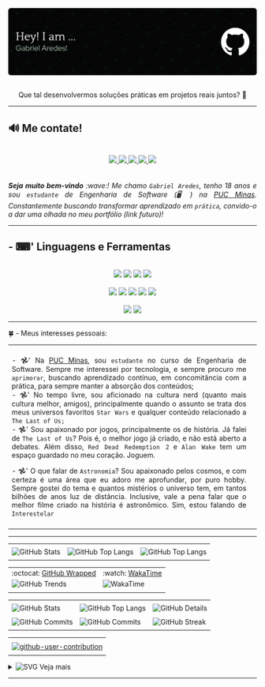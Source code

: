 

<div> <img align="center" alt="Header" src="img/githeader.png"/> </div> 

<br>
<div align="center">
  <p>Que tal desenvolvermos soluções práticas em projetos reais juntos? 🚀</p>
</div>

-----

<h2>🔊​​ Me contate!</h2>
<br>

<div align="center">

  <!-- GitHub -->
  <a href="https://github.com/ImGabrielAredes" target="_blank">
    <img src="https://img.shields.io/badge/-GitHub-000000?style=for-the-badge&logo=github&logoColor=8EB69B"/>
  </a>

  <!-- LinkedIn -->
  <a href="https://www.linkedin.com/in/gabrielaredes" target="_blank">
    <img src="https://img.shields.io/badge/-LinkedIn-000000?style=for-the-badge&logo=linkedin&logoColor=8EB69B"/>
  </a>

  <!-- Gmail -->
  <a href="mailto:gabrielaredes1@gmail.com" target="_blank">
    <img src="https://img.shields.io/badge/-Gmail-000000?style=for-the-badge&logo=gmail&logoColor=8EB69B"/>
  </a>

  <!-- WhatsApp -->
  <a href="https://wa.me/5531981133139" target="_blank">
    <img src="https://img.shields.io/badge/-WhatsApp-000000?style=for-the-badge&logo=whatsapp&logoColor=8EB69B"/>
  </a>

  <!-- Instagram -->
  <a href="https://www.instagram.com/gabriels.aredes/" target="_blank">
    <img src="https://img.shields.io/badge/-Instagram-000000?style=for-the-badge&logo=instagram&logoColor=8EB69B"/>
  </a>

</div>

<div align="justify">
  <i>
    <br>
    <br>
    <b>Seja muito bem-vindo</b> :wave:!  
    Me chamo <code>Gabriel Aredes</code>, tenho 18 anos e sou 
    <code>estudante</code> de Engenharia de Software (🖥️) na 
    <a href="https://www.pucminas.br/" target="_blank">PUC Minas</a>.  
    Constantemente buscando transformar aprendizado em <code>prática</code>, 
    convido-o a dar uma olhada no meu portfólio (link futuro)!
  </i>
</div>

-----

<h2>- ⌨︎' Linguagens e Ferramentas</h2>
<br>

<div align="center">

  <!-- C -->
  <img src="https://img.shields.io/badge/-C-000000?style=for-the-badge&logo=c&logoColor=DAF1DE"/>

  <!-- C++ -->
  <img src="https://img.shields.io/badge/-C++-000000?style=for-the-badge&logo=cplusplus&logoColor=0B2B26"/>

  <!-- Java -->
  <img src="https://img.shields.io/badge/-Java-000000?style=for-the-badge&logo=openjdk&logoColor=DAF1DE"/>

  <!-- Spring -->
  <img src="https://img.shields.io/badge/-Spring-000000?style=for-the-badge&logo=spring&logoColor=0B2B26"/>
<br>
<br>
  <!-- HTML5 -->
  <img src="https://img.shields.io/badge/-HTML5-000000?style=for-the-badge&logo=html5&logoColor=DAF1DE"/>

  <!-- CSS3 -->
  <img src="https://img.shields.io/badge/-CSS3-000000?style=for-the-badge&logo=css3&logoColor=0B2B26"/>

  <!-- React -->
  <img src="https://img.shields.io/badge/-React-000000?style=for-the-badge&logo=react&logoColor=DAF1DE"/>

  <!-- JavaScript -->
  <img src="https://img.shields.io/badge/-JavaScript-000000?style=for-the-badge&logo=javascript&logoColor=0B2B26"/>

  <!-- Node.js -->
  <img src="https://img.shields.io/badge/-Node.js-000000?style=for-the-badge&logo=node.js&logoColor=DAF1DE"/>
<br>
<br>
  <!-- AWS -->
  <img src="https://img.shields.io/badge/-AWS-000000?style=for-the-badge&logo=amazonaws&logoColor=0B2B26"/>

  <!-- SQL -->
  <img src="https://img.shields.io/badge/-SQL-000000?style=for-the-badge&logo=mysql&logoColor=DAF1DE"/>

</div>

-----


<div>

🍀 - Meus interesses pessoais:

<table>
<tr>
 <td align="center" colspan="2"></td>
</tr> 
<tr>
<td width="500px" >
<div align="justify">
<p> 
- 𖣘' Na <a href="https://www.pucminas.br/" target="_blank">PUC Minas</a>, sou <code>estudante</code> no curso de Engenharia de Software. Sempre me interessei por tecnologia, e sempre procuro me <code>aprimorar</code>, buscando aprendizado contínuo, em concomitância com a prática, para sempre manter a absorção dos conteúdos;<br />
- 𖣘' No tempo livre, sou aficionado na cultura nerd (quanto mais cultura melhor, amigos), principalmente quando o assunto se trata dos meus universos favoritos <code>Star Wars</code> e qualquer conteúdo relacionado a <code>The Last of Us;</code><br/>
- 𖣘' Sou apaixonado por jogos, principalmente os de história. Já falei de <code>The Last of Us</code>? Pois é, o melhor jogo já criado, e não está aberto a debates. Além disso, <code>Red Dead Redemption 2</code> e <code>Alan Wake</code> tem um espaço guardado no meu coração. Joguem.</p>
- 𖣘' O que falar de <code>Astronomia</code>? Sou apaixonado pelos cosmos, e com certeza é uma área que eu adoro me aprofundar, por puro hobby. Sempre gostei do tema e quantos mistérios o universo tem, em tantos bilhões de anos luz de distância. Inclusive, vale a pena falar que o melhor filme criado na história é astronômico. Sim, estou falando de <code>Interestelar</code><br />
</p>
</div>
</td>
<td>
<div>
</div>
</td>
</tr>
<tr>
 <td align="center" colspan="2"></td>
</tr> 
</table>

</div>


-----

<div>

<div align="center">
<table>
<tr>
 <td align="center" colspan="3"></td>
</tr> 
<tr>
<td>
<img alt="GitHub Stats" src="https://github-readme-stats.vercel.app/api?username=Gabriel_Aredes&show=reviews,discussions_started,discussions_answered,prs_merged,prs_merged_percentage&rank_icon=percentile&theme=dark&locale=pt-br&card_width=480"/>
</td>
<td>
<img alt="GitHub Top Langs" src="https://github-readme-stats.vercel.app/api/top-langs/?username=joaopauloaramuni&theme=dark&locale=pt-br&langs_count=7"/>
</td>
<td>
<img alt="GitHub Top Langs" src="https://github-readme-stats.vercel.app/api/top-langs/?username=joaopauloaramuni&layout=pie&theme=dark&locale=pt-br"/>
</td>
</tr>
<tr>
 <td align="center" colspan="3"></td>
</tr> 
</table>
<table>
<tr>
 <td align="center">:octocat: <a href="https://www.githubwrapped.io/joaopauloaramuni" target="_blank">GitHub Wrapped</a></td>
 <td align="center">:watch: <a href="https://wakatime.com/@aramuni">WakaTime</a></td>
</tr>
<tr>
<td>
<img alt="GitHub Trends" src="https://api.githubtrends.io/user/svg/joaopauloaramuni/repos?time_range=one_year&loc_metric=changed&theme=dark"/>
</td>
<td>
<img alt="WakaTime" src="https://github-readme-stats.vercel.app/api/wakatime?username=aramuni&theme=dark&layout=compact"/>
</td>
</tr>
<tr>
 <td align="center"></td>
 <td align="center"></td>
</tr> 
</table>
<table>
<tr>
 <td align="center" colspan="3"></td>
</tr> 
<tr>
<td>
<img alt="GitHub Stats" width="200px" src="http://github-profile-summary-cards.vercel.app/api/cards/stats?username=joaopauloaramuni&theme=github_dark"/>
</td>
<td>
<img alt="GitHub Top Langs" width="200px" src="http://github-profile-summary-cards.vercel.app/api/cards/repos-per-language?username=joaopauloaramuni&theme=github_dark"/>
</td>
<td>
<img alt="GitHub Details" width="420px" src="http://github-profile-summary-cards.vercel.app/api/cards/profile-details?username=joaopauloaramuni&theme=github_dark"/>
</td>
</tr>
<tr>
 <td align="center" colspan="3"></td>
</tr> 
<tr>
<td>
<img alt="GitHub Commits" width="200px" src="http://github-profile-summary-cards.vercel.app/api/cards/productive-time?username=joaopauloaramuni&theme=github_dark&utcOffset=8"/>
</td>
<td>
<img alt="GitHub Commits" width="200px" src="http://github-profile-summary-cards.vercel.app/api/cards/most-commit-language?username=joaopauloaramuni&theme=github_dark"/>
</td>
<td>
<img alt="GitHub Streak" width="420px" src="https://streak-stats.demolab.com?user=joaopauloaramuni&theme=dark&locale=pt_BR&date_format=j%20M%5B%20Y%5D"/>
</td>
</tr>
<tr>
 <td align="center" colspan="3"></td>
</tr>
</table>

<table>
<tr>
 <td align="center"></td>
</tr>
<tr>
 <td align="center"><a href="https://github.com/marketplace/actions/generate-snake-game-from-github-contribution-grid" target="_blank"><img align="center" alt="github-user-contribution" src="https://joaopauloaramuni.github.io/image/github-user-contribution.svg?raw=true"/></a></td>
</tr>
<tr>
 <td align="center"></td>
</tr> 
</table>

</div>
</div>

<div>
<details>
<summary><img height="20" alt="SVG" src="https://joaopauloaramuni.github.io/image/graphic.svg?raw=true"/>&nbsp;Veja mais
</summary>
<br />

<div align="center">
<table>
<tr>
 <td align="center" colspan="2">:octocat: GitHub Metrics</td>
</tr>
<tr>
<td>
<img width="400px" src="https://joaopauloaramuni.github.io/metrics.classic.svg" alt="Metrics">
</td>
<td>
<img width="400px" src="https://joaopauloaramuni.github.io/metrics.plugin.isocalendar.fullyear.svg" alt="Metrics">
</td>
</tr>
<tr>
<td>
<img width="400px" src="https://joaopauloaramuni.github.io/metrics.plugin.stars.svg" alt="Metrics">
</td>
<td>
<img width="400px" src="https://joaopauloaramuni.github.io/metrics.plugin.activity.svg" alt="Metrics">
</td>
</tr>
<tr>
<td>
<img width="400px" src="https://joaopauloaramuni.github.io/metrics.plugin.people.followers.svg" alt="Metrics">
</td>
<td>
<img width="400px" src="https://joaopauloaramuni.github.io/metrics.plugin.stargazers.svg" alt="Metrics">
</td>
</tr>
<tr>
<td>
<img width="400px" src="https://joaopauloaramuni.github.io/metrics.plugin.topics.icons.svg" alt="Metrics">
</td>
<td>
<img width="400px" src="https://joaopauloaramuni.github.io/metrics.terminal.svg" alt="Metrics">
</td>
</tr>
<tr>
 <td align="center" colspan="2"></td>
</tr> 
</table>
</div>

<div align="center">
<table>
<tr>
 <td align="center">:octocat: GitHub 5-Year Retrospective</td>
</tr>
<tr>
 <td align="center">
  <img src="https://joaopauloaramuni.github.io/image/postspark_export_12-16-2024_17-14-32.png" alt="GitHub 5-Year Retrospective">
 </td>
</tr>
</table>
</div>

</details>
</div>

-----

